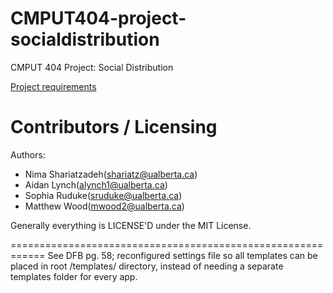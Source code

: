 CMPUT404-project-socialdistribution
===================================

CMPUT 404 Project: Social Distribution

[Project requirements](https://github.com/uofa-cmput404/project-socialdistribution/blob/master/project.org) 

Contributors / Licensing
========================

Authors:
    
* Nima Shariatzadeh(shariatz@ualberta.ca)
* Aidan Lynch(alynch1@ualberta.ca)
* Sophia Ruduke(sruduke@ualberta.ca)
* Matthew Wood(mwood2@ualberta.ca)


Generally everything is LICENSE'D under the MIT License.

============================================================
See DFB pg. 58; reconfigured settings file so all templates can be placed in root /templates/ directory, instead of needing a separate templates folder for every app.
